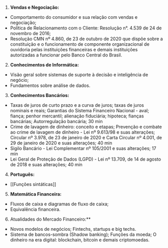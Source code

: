 1. **Vendas e Negociação:**
- Comportamento do consumidor e sua relação com vendas e negociação; 
- Política de Relacionamento com o Cliente: Resolução n°. 4.539 de 24 de novembro de 2016; 
- Resolução CMN nº 4.860, de 23 de outubro de 2020 que dispõe sobre a constituição e o funcionamento de componente organizacional de ouvidoria pelas instituições financeiras e demais instituições autorizadas a funcionar pelo Banco Central do Brasil.

2. **Conhecimentos de Informática:**
- Visão geral sobre sistemas de suporte à decisão e inteligência de negócio; 
- Fundamentos sobre análise de dados.

3. **Conhecimentos Bancários:** 
- Taxas de juros de curto prazo e a curva de juros; taxas de juros nominais e reais; Garantias do Sistema Financeiro Nacional - aval; fiança; penhor mercantil; alienação fiduciária; hipoteca; fianças bancárias; Autorregulação bancária; 30 min
- Crime de lavagem de dinheiro: conceito e etapas; Prevenção e combate ao crime de lavagem de dinheiro - Lei nº 9.613/98 e suas alterações; Circular nº 3.978, de 23 de janeiro de 2020 e Carta Circular nº 4.001, de 29 de janeiro de 2020 e suas alterações; 40 min
- Sigilo Bancário - Lei Complementar nº 105/2001 e suas alterações; 17 min
- Lei Geral de Proteção de Dados (LGPD) - Lei nº 13.709, de 14 de agosto de 2018 e suas alterações; 40 min

4. **Português:**
- [[Funções sintáticas]]

5. **Matemática Financeira:**
- Fluxos de caixa e diagramas de fluxo de caixa; 
- Equivalência financeira.

6. Atualidades do Mercado Financeiro:**
- Novos modelos de negócios; Fintechs, startups e big techs.
- Sistema de bancos-sombra (Shadow banking); Funções da moeda; O dinheiro na era digital: blockchain, bitcoin e demais criptomoedas.


